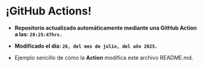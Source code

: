 # ¡GitHub Actions!
* **Repositorio actualizado automáticamente mediante una GitHub Action a las: `20:25:47hrs.`**
* **Modificado el día: `26, del mes de julio, del año 2025.`**

* Ejemplo sencillo de cómo la **Action** modifica este archivo README.md.
